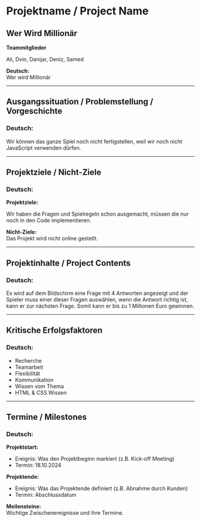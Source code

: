 # Projektname / Project Name

## Wer Wird Millionär

**Teammitglieder**

Ali, Dvin, Danijar, Deniz, Samed

**Deutsch:**  
Wer wird Millionär

---

## Ausgangssituation / Problemstellung / Vorgeschichte  
### Deutsch:

Wir können das ganze Spiel noch nicht fertigstellen, weil wir noch nicht JavaScript verwenden dürfen.

---

## Projektziele / Nicht-Ziele  
### Deutsch:
**Projektziele:**  

Wir haben die Fragen und Spielregeln schon ausgemacht, müssen die nur noch in den Code implementieren.

**Nicht-Ziele:**  
Das Projekt wird nicht online gestellt.

---

## Projektinhalte / Project Contents  
### Deutsch:
Es wird auf dem Bildschirm eine Frage mit 4 Antworten angezeigt und der Spieler muss einer dieser Fragen auswählen, wenn die Antwort richtig ist, kann er zur nächsten Frage. Somit kann er bis zu 1 Millionen Euro gewinnen. 

---

## Kritische Erfolgsfaktoren 
### Deutsch:
- Recherche
- Teamarbeit
- Flexibilität
- Kommunikation
- Wissen vom Thema
- HTML & CSS Wissen


---

## Termine / Milestones  
### Deutsch:
**Projektstart:**  
- Ereignis: Was den Projektbeginn markiert (z.B. Kick-off Meeting)  
- Termin: 18.10.2024

**Projektende:**  
- Ereignis: Was das Projektende definiert (z.B. Abnahme durch Kunden)  
- Termin: Abschlussdatum

**Meilensteine:**  
Wichtige Zwischenereignisse und ihre Termine.
